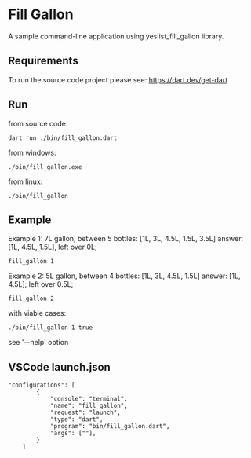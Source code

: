 # Fill Gallon

A sample command-line application using yeslist_fill_gallon library.

## Requirements

  To run the source code project please see: https://dart.dev/get-dart

## Run

from source code:

```
dart run ./bin/fill_gallon.dart
```

from windows:

```
./bin/fill_gallon.exe 
```

from linux:

```
./bin/fill_gallon
```

## Example

Example 1: 7L gallon, between 5 bottles: [1L, 3L, 4.5L, 1.5L, 3.5L] answer: [1L, 4.5L, 1.5L], left over 0L;

```
fill_gallon 1
```

Example 2: 5L gallon, between 4 bottles: [1L, 3L, 4.5L, 1.5L] answer: [1L, 4.5L]; left over 0.5L;

```
fill_gallon 2
```

with viable cases:

```
./bin/fill_gallon 1 true
```

see '--help' option

## VSCode launch.json

```
"configurations": [
        {
            "console": "terminal",
            "name": "fill_gallon",
            "request": "launch",
            "type": "dart",
            "program": "bin/fill_gallon.dart",
            "args": [""],
        }
    ]
```